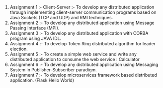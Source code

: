 1) Assignment 1 :- Client-Server :- To develop any distributed application through implementing client-server communication programs based on Java Sockets (TCP and UDP) and RMI techniques.
2) Assignment 2 :- To develop any distributed application using Message Passing Interface (MPI).
3) Assignment 3 :- To develop any distributed application with CORBA program using JAVA IDL.
4) Assignment 4 :- To develop Token Ring distributed algorithm for leader election.
5) Assignment 5 :- To create a simple web service and write any distributed application to consume the web service : Calculator
6) Assignment 6 :- To develop any distributed application using Messaging System in Publisher-Subscriber paradigm.
7) Assignment 7 :- To develop microservices framework based distributed application. (Flask Hello World)

